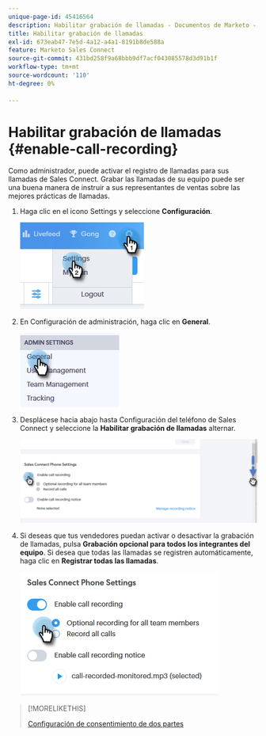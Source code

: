 ```yaml
---
unique-page-id: 45416564
description: Habilitar grabación de llamadas - Documentos de Marketo - Documentación del producto
title: Habilitar grabación de llamadas
exl-id: 673eab47-7e5d-4a12-a4a1-8191b8de588a
feature: Marketo Sales Connect
source-git-commit: 431bd258f9a68bbb9df7acf043085578d3d91b1f
workflow-type: tm+mt
source-wordcount: '110'
ht-degree: 0%

---
```


# Habilitar grabación de llamadas {#enable-call-recording}

Como administrador, puede activar el registro de llamadas para sus llamadas de Sales Connect. Grabar las llamadas de su equipo puede ser una buena manera de instruir a sus representantes de ventas sobre las mejores prácticas de llamadas.

1. Haga clic en el icono Settings y seleccione **Configuración**.

   ![](assets/one.png)

1. En Configuración de administración, haga clic en **General**.

   ![](assets/two.png)

1. Desplácese hacia abajo hasta Configuración del teléfono de Sales Connect y seleccione la **Habilitar grabación de llamadas** alternar.

   ![](assets/three.png)

1. Si deseas que tus vendedores puedan activar o desactivar la grabación de llamadas, pulsa **Grabación opcional para todos los integrantes del equipo**. Si desea que todas las llamadas se registren automáticamente, haga clic en **Registrar todas las llamadas**.

   ![](assets/four.png)

>[!MORELIKETHIS]
>
>[Configuración de consentimiento de dos partes](/help/marketo/product-docs/marketo-sales-connect/phone/two-party-consent-settings.md)
